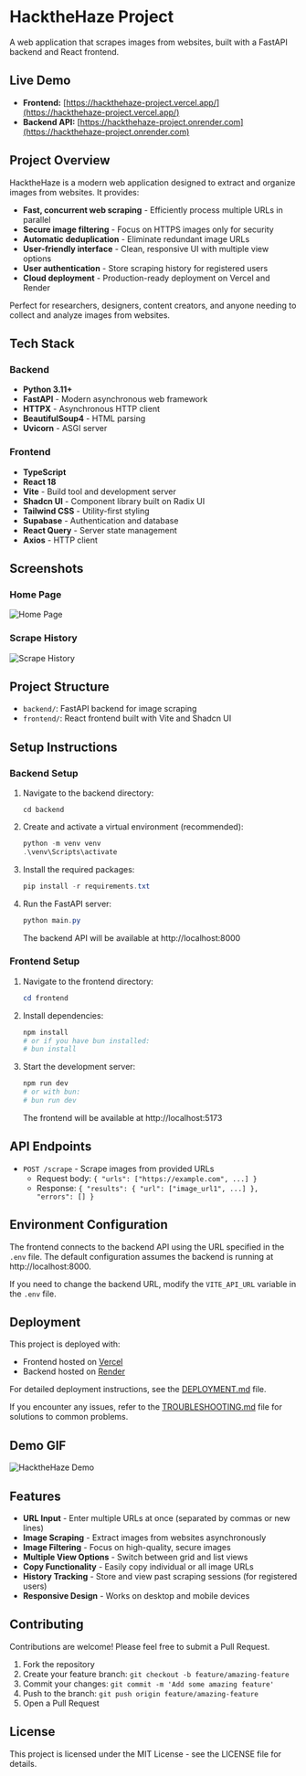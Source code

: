 # HacktheHaze Project
A web application that scrapes images from websites, built with a FastAPI backend and React frontend.

## Live Demo

- **Frontend:** [https://hackthehaze-project.vercel.app/](https://hackthehaze-project.vercel.app/)
- **Backend API:** [https://hackthehaze-project.onrender.com](https://hackthehaze-project.onrender.com)

## Project Overview

HacktheHaze is a modern web application designed to extract and organize images from websites. It provides:

- **Fast, concurrent web scraping** - Efficiently process multiple URLs in parallel
- **Secure image filtering** - Focus on HTTPS images only for security
- **Automatic deduplication** - Eliminate redundant image URLs
- **User-friendly interface** - Clean, responsive UI with multiple view options
- **User authentication** - Store scraping history for registered users
- **Cloud deployment** - Production-ready deployment on Vercel and Render

Perfect for researchers, designers, content creators, and anyone needing to collect and analyze images from websites.

## Tech Stack

### Backend
- **Python 3.11+**
- **FastAPI** - Modern asynchronous web framework
- **HTTPX** - Asynchronous HTTP client
- **BeautifulSoup4** - HTML parsing
- **Uvicorn** - ASGI server

### Frontend
- **TypeScript**
- **React 18**
- **Vite** - Build tool and development server
- **Shadcn UI** - Component library built on Radix UI
- **Tailwind CSS** - Utility-first styling
- **Supabase** - Authentication and database
- **React Query** - Server state management
- **Axios** - HTTP client

## Screenshots

### Home Page
![Home Page](https://raw.githubusercontent.com/yourusername/hackthehaze/main/screenshots/home-page.png)

### Scrape History
![Scrape History](https://raw.githubusercontent.com/yourusername/hackthehaze/main/screenshots/scrape-history.png)

## Project Structure

- `backend/`: FastAPI backend for image scraping
- `frontend/`: React frontend built with Vite and Shadcn UI

## Setup Instructions

### Backend Setup

1. Navigate to the backend directory:
   ```
   cd backend
   ```

2. Create and activate a virtual environment (recommended):
   ```powershell
   python -m venv venv
   .\venv\Scripts\activate
   ```

3. Install the required packages:
   ```powershell
   pip install -r requirements.txt
   ```

4. Run the FastAPI server:
   ```powershell
   python main.py
   ```

   The backend API will be available at http://localhost:8000

### Frontend Setup

1. Navigate to the frontend directory:
   ```powershell
   cd frontend
   ```

2. Install dependencies:
   ```powershell
   npm install
   # or if you have bun installed:
   # bun install
   ```

3. Start the development server:
   ```powershell
   npm run dev
   # or with bun:
   # bun run dev
   ```

   The frontend will be available at http://localhost:5173

## API Endpoints

- `POST /scrape` - Scrape images from provided URLs
  - Request body: `{ "urls": ["https://example.com", ...] }`
  - Response: `{ "results": { "url": ["image_url1", ...] }, "errors": [] }`

## Environment Configuration

The frontend connects to the backend API using the URL specified in the `.env` file.
The default configuration assumes the backend is running at http://localhost:8000.

If you need to change the backend URL, modify the `VITE_API_URL` variable in the `.env` file.

## Deployment

This project is deployed with:

- Frontend hosted on [Vercel](https://vercel.com)
- Backend hosted on [Render](https://render.com)

For detailed deployment instructions, see the [DEPLOYMENT.md](./DEPLOYMENT.md) file.

If you encounter any issues, refer to the [TROUBLESHOOTING.md](./TROUBLESHOOTING.md) file for solutions to common problems.

## Demo GIF

![HacktheHaze Demo](https://raw.githubusercontent.com/yourusername/hackthehaze/main/screenshots/demo.gif)
<!-- Replace with actual demo GIF once available -->

## Features

- **URL Input** - Enter multiple URLs at once (separated by commas or new lines)
- **Image Scraping** - Extract images from websites asynchronously
- **Image Filtering** - Focus on high-quality, secure images
- **Multiple View Options** - Switch between grid and list views
- **Copy Functionality** - Easily copy individual or all image URLs
- **History Tracking** - Store and view past scraping sessions (for registered users)
- **Responsive Design** - Works on desktop and mobile devices

## Contributing

Contributions are welcome! Please feel free to submit a Pull Request.

1. Fork the repository
2. Create your feature branch: `git checkout -b feature/amazing-feature`
3. Commit your changes: `git commit -m 'Add some amazing feature'`
4. Push to the branch: `git push origin feature/amazing-feature`
5. Open a Pull Request

## License

This project is licensed under the MIT License - see the LICENSE file for details.
